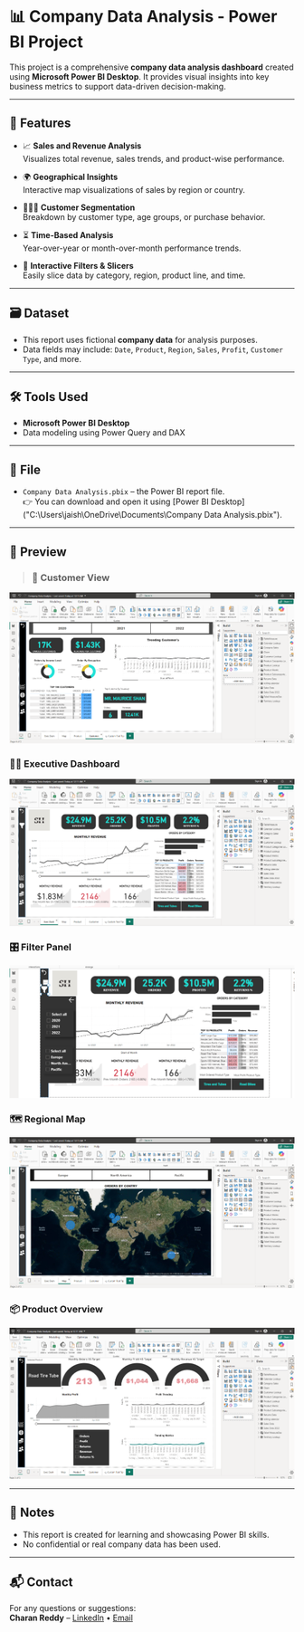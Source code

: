 # 📊 Company Data Analysis - Power BI Project

This project is a comprehensive **company data analysis dashboard** created using **Microsoft Power BI Desktop**. It provides visual insights into key business metrics to support data-driven decision-making.

---

## 🧩 Features

- 📈 **Sales and Revenue Analysis**  
  Visualizes total revenue, sales trends, and product-wise performance.

- 🌍 **Geographical Insights**  
  Interactive map visualizations of sales by region or country.

- 🧑‍🤝‍🧑 **Customer Segmentation**  
  Breakdown by customer type, age groups, or purchase behavior.

- ⏳ **Time-Based Analysis**  
  Year-over-year or month-over-month performance trends.

- 🧹 **Interactive Filters & Slicers**  
  Easily slice data by category, region, product line, and time.

---

## 🗃️ Dataset

- This report uses fictional **company data** for analysis purposes.
- Data fields may include: `Date`, `Product`, `Region`, `Sales`, `Profit`, `Customer Type`, and more.

---

## 🛠️ Tools Used

- **Microsoft Power BI Desktop**
- Data modeling using Power Query and DAX

---

## 📁 File

- `Company Data Analysis.pbix` – the Power BI report file.  
  👉 You can download and open it using [Power BI Desktop]("C:\Users\jaish\OneDrive\Documents\Company Data Analysis.pbix").

---

## 📸 Preview

> ### 👥 Customer View
![Customer](./assets/Customer.png)

### 🧑‍💼 Executive Dashboard
![Executive](./assets/Exec.png)

### 🎛️ Filter Panel
![Filter Toggle](./assets/Filter_toggle.png)

### 🗺️ Regional Map
![Map](./assets/Map.png)

### 📦 Product Overview
![Product](./assets/Product.png)

---

## 📌 Notes

- This report is created for learning and showcasing Power BI skills.
- No confidential or real company data has been used.

---

## 📬 Contact

For any questions or suggestions:  
**Charan Reddy** – [LinkedIn](https://www.linkedin.com/in/sri-charan-reddy-katterapu-6902b9263/) • [Email](sricharanreddykatterapu@gmail.com)
